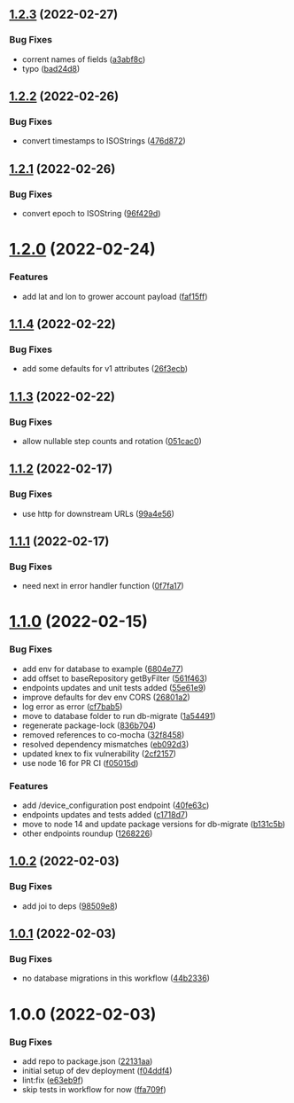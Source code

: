 ## [1.2.3](https://github.com/Greenstand/bulk-pack-transformer-v2/compare/v1.2.2...v1.2.3) (2022-02-27)


### Bug Fixes

* corrent names of fields ([a3abf8c](https://github.com/Greenstand/bulk-pack-transformer-v2/commit/a3abf8c693b323a2a21bbfbb82715796ebd83010))
* typo ([bad24d8](https://github.com/Greenstand/bulk-pack-transformer-v2/commit/bad24d8598d1fab8fbf68a269547beae14e4a0b4))

## [1.2.2](https://github.com/Greenstand/bulk-pack-transformer-v2/compare/v1.2.1...v1.2.2) (2022-02-26)


### Bug Fixes

* convert timestamps to ISOStrings ([476d872](https://github.com/Greenstand/bulk-pack-transformer-v2/commit/476d872e0a2030569f944c770db104101e554514))

## [1.2.1](https://github.com/Greenstand/bulk-pack-transformer-v2/compare/v1.2.0...v1.2.1) (2022-02-26)


### Bug Fixes

* convert epoch to ISOString ([96f429d](https://github.com/Greenstand/bulk-pack-transformer-v2/commit/96f429d621f13c505953fb0953b15dbe2f8afcdd))

# [1.2.0](https://github.com/Greenstand/bulk-pack-transformer-v2/compare/v1.1.4...v1.2.0) (2022-02-24)


### Features

* add lat and lon to grower account payload ([faf15ff](https://github.com/Greenstand/bulk-pack-transformer-v2/commit/faf15fff9e2410a861b6047da31e7d190ab8fecf))

## [1.1.4](https://github.com/Greenstand/bulk-pack-transformer-v2/compare/v1.1.3...v1.1.4) (2022-02-22)


### Bug Fixes

* add some defaults for v1 attributes ([26f3ecb](https://github.com/Greenstand/bulk-pack-transformer-v2/commit/26f3ecb59eb0ece181c12df653e5f8e69c216e71))

## [1.1.3](https://github.com/Greenstand/bulk-pack-transformer-v2/compare/v1.1.2...v1.1.3) (2022-02-22)


### Bug Fixes

* allow nullable step counts and rotation ([051cac0](https://github.com/Greenstand/bulk-pack-transformer-v2/commit/051cac07bf27b993132f7c02b8fcd33f24ffae5f))

## [1.1.2](https://github.com/Greenstand/bulk-pack-transformer-v2/compare/v1.1.1...v1.1.2) (2022-02-17)


### Bug Fixes

* use http for downstream URLs ([99a4e56](https://github.com/Greenstand/bulk-pack-transformer-v2/commit/99a4e56c39cd65f9b73dd21fb0d1c1cd8510db1c))

## [1.1.1](https://github.com/Greenstand/bulk-pack-transformer-v2/compare/v1.1.0...v1.1.1) (2022-02-17)


### Bug Fixes

* need next in error handler function ([0f7fa17](https://github.com/Greenstand/bulk-pack-transformer-v2/commit/0f7fa17fcc4fc898a74d91b9a1926330973f3bc5))

# [1.1.0](https://github.com/Greenstand/bulk-pack-transformer-v2/compare/v1.0.2...v1.1.0) (2022-02-15)


### Bug Fixes

* add env for database to example ([6804e77](https://github.com/Greenstand/bulk-pack-transformer-v2/commit/6804e77efd3b464a92559db59bd08925f478fd5c))
* add offset to baseRepository getByFilter ([561f463](https://github.com/Greenstand/bulk-pack-transformer-v2/commit/561f463598abc516c7975ab4da21ea3bbe806d9f))
* endpoints updates and unit tests added ([55e61e9](https://github.com/Greenstand/bulk-pack-transformer-v2/commit/55e61e9150d4b3caf1f25391933d73da848ffeb5))
* improve defaults for dev env CORS ([26801a2](https://github.com/Greenstand/bulk-pack-transformer-v2/commit/26801a220e0dc6d2557636014301123e8af15e89))
* log error as error ([cf7bab5](https://github.com/Greenstand/bulk-pack-transformer-v2/commit/cf7bab5cc7f50a4c54750c1073d45b5f301d15ff))
* move to database folder to run db-migrate ([1a54491](https://github.com/Greenstand/bulk-pack-transformer-v2/commit/1a544915b7fbfc250a090a0b48f5ab91e4ef0bca))
* regenerate package-lock ([836b704](https://github.com/Greenstand/bulk-pack-transformer-v2/commit/836b704c39a2b188ebc17980956ce58df37524a3))
* removed references to co-mocha ([32f8458](https://github.com/Greenstand/bulk-pack-transformer-v2/commit/32f845870ee5262eb426099ef71c2300e2592245))
* resolved dependency mismatches ([eb092d3](https://github.com/Greenstand/bulk-pack-transformer-v2/commit/eb092d3431029cb9983736de2d9a36ecca2a693c))
* updated knex to fix vulnerability ([2cf2157](https://github.com/Greenstand/bulk-pack-transformer-v2/commit/2cf215742a434f292911e9a4e712a7dc1304fd73))
* use node 16 for PR CI ([f05015d](https://github.com/Greenstand/bulk-pack-transformer-v2/commit/f05015d07951fc6dbf9d27417b314c228504bed8))


### Features

* add /device_configuration post endpoint ([40fe63c](https://github.com/Greenstand/bulk-pack-transformer-v2/commit/40fe63c4dec6f676cea6a97eb0fd1faec682d826))
* endpoints updates and tests added ([c1718d7](https://github.com/Greenstand/bulk-pack-transformer-v2/commit/c1718d752725240a48a46fc0e6a26cdbd1592ce7))
* move to node 14 and update package versions for db-migrate ([b131c5b](https://github.com/Greenstand/bulk-pack-transformer-v2/commit/b131c5ba94508ef0ec757bfbc1730624e84597fc))
* other endpoints roundup ([1268226](https://github.com/Greenstand/bulk-pack-transformer-v2/commit/1268226237d2b63316ebf0b1b7ef43ebe19a4f2d))

## [1.0.2](https://github.com/Greenstand/bulk-pack-transformer-v2/compare/v1.0.1...v1.0.2) (2022-02-03)


### Bug Fixes

* add joi to deps ([98509e8](https://github.com/Greenstand/bulk-pack-transformer-v2/commit/98509e892144916b1f79fdb87a923c1b7510ed5d))

## [1.0.1](https://github.com/Greenstand/bulk-pack-transformer-v2/compare/v1.0.0...v1.0.1) (2022-02-03)


### Bug Fixes

* no database migrations in this workflow ([44b2336](https://github.com/Greenstand/bulk-pack-transformer-v2/commit/44b233603adb5e5ca55ffe8b80177bc0d0f949e7))

# 1.0.0 (2022-02-03)


### Bug Fixes

* add repo to package.json ([22131aa](https://github.com/Greenstand/bulk-pack-transformer-v2/commit/22131aa9605b61a21c4636d18be154c62dcf4f40))
* initial setup of dev deployment ([f04ddf4](https://github.com/Greenstand/bulk-pack-transformer-v2/commit/f04ddf45b5871ce1c1931446c4fee33fd31a613a))
* lint:fix ([e63eb9f](https://github.com/Greenstand/bulk-pack-transformer-v2/commit/e63eb9fca2376dedffe241567c2d6e6331e9e1f7))
* skip tests in workflow for now ([ffa709f](https://github.com/Greenstand/bulk-pack-transformer-v2/commit/ffa709fdc93d337f1d688ac63239af4da8273be6))
